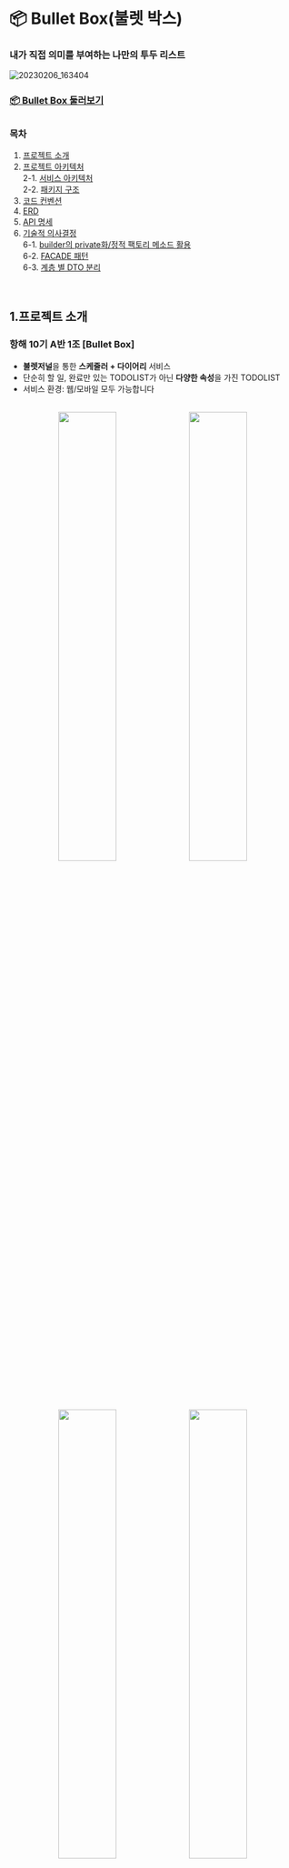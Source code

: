 # 📦 Bullet Box(불렛 박스)

### 내가 직접 의미를 부여하는 나만의 투두 리스트
![20230206_163404](https://user-images.githubusercontent.com/114788315/216911688-e54d1fdb-88aa-4340-addb-7a8a964e518e.png)

### [📦 Bullet Box 둘러보기](https://bullet-box.com)
##
### 목차
1. [프로젝트 소개](#1프로젝트-소개)
2. [프로젝트 아키텍처](#2프로젝트-아키텍처) <br>
   2-1. [서비스 아키텍처](#2-1서비스-아키텍처) <br>
   2-2. [패키지 구조](#2-2패키지-구조) <br>
3. [코드 컨벤션](#3코드-컨벤션)
4. [ERD](#4erd)
5. [API 명세](#5api-명세)
6. [기술적 의사결정](#6기술적-의사결정) <br>
   6-1. [builder의 private화/정적 팩토리 메소드 활용](#6-1) <br>
   6-2. [FACADE 패턴](#6-2) <br>
   6-3. [계층 별 DTO 분리](#6-3) <br>
<br>

## 1.프로젝트 소개
### 항해 10기 A반 1조 [Bullet Box]
- **불렛저널**을 통한 **스케줄러 + 다이어리** 서비스
- 단순히 할 일, 완료만 있는 TODOLIST가 아닌 **다양한 속성**을 가진 TODOLIST
- 서비스 환경: 웹/모바일 모두 가능합니다 <br>
<br>

<div align=center> 

<img src = "https://user-images.githubusercontent.com/114788315/217217590-dd472c9d-c5cf-44b8-85ff-0db4a4668590.png" width="45%" height="45%">
<img src = "https://user-images.githubusercontent.com/114788315/217217177-88925601-9557-40d3-9d6d-61231aff948b.png" width="45%" height="45%">
<img src = "https://user-images.githubusercontent.com/114788315/217217188-0db036c7-6a35-4086-9d08-944b8ee5b2aa.png" width="45%" height="45%">
<img src = "https://user-images.githubusercontent.com/114788315/217217191-f94ceedf-51bc-4801-953f-444c04cf854a.png" width="45%" height="45%">

</div>

## 2.프로젝트 아키텍처
### 🛠기술 스택

![Git](https://img.shields.io/badge/Git-F05032.svg?&style=for-the-badge&logo=Git&logoColor=white)
![GitHub](https://img.shields.io/badge/GitHub-181717.svg?&style=for-the-badge&logo=GitHub&logoColor=white)
![GitHubActions](https://img.shields.io/badge/GitHubActions-2088FF.svg?&style=for-the-badge&logo=GitHubActions&logoColor=white)
![SpringBoot](https://img.shields.io/badge/Spring_Boot-6DB33F.svg?&style=for-the-badge&logo=SpringBoot&logoColor=white)
![AmazonAWS](https://img.shields.io/badge/AWS-232F3E.svg?&style=for-the-badge&logo=AmazonAWS&logoColor=white)
![AmazonS3](https://img.shields.io/badge/S3-569A31.svg?&style=for-the-badge&logo=AmazonS3&logoColor=white)
![AmazonRDS](https://img.shields.io/badge/RDS-527FFF.svg?&style=for-the-badge&logo=AmazonRDS&logoColor=white)
![AmazonEC2](https://img.shields.io/badge/EC2-FF9900.svg?&style=for-the-badge&logo=AmazonEC2&logoColor=white)
![Gradle](https://img.shields.io/badge/Gradle-02303A.svg?&style=for-the-badge&logo=Gradle&logoColor=white)
![SpringSecurity](https://img.shields.io/badge/SpringSecurity-6DB33F.svg?&style=for-the-badge&logo=SpringSecurity&logoColor=white)
![JSONWebTokens](https://img.shields.io/badge/JWT-000000.svg?&style=for-the-badge&logo=JSONWebTokens&logoColor=white)
![MySQL](https://img.shields.io/badge/MySQL-4479A1.svg?&style=for-the-badge&logo=MySQL&logoColor=white)
![Redis](https://img.shields.io/badge/Redis-DC382D.svg?&style=for-the-badge&logo=Redis&logoColor=white)
![Docker](https://img.shields.io/badge/Docker-2496ED.svg?&style=for-the-badge&logo=Docker&logoColor=white)
![NGINX](https://img.shields.io/badge/NGINX-009639.svg?&style=for-the-badge&logo=NGINX&logoColor=white)
![Swagger](https://img.shields.io/badge/Swagger-85EA2D.svg?&style=for-the-badge&logo=Swagger&logoColor=white)
![Slack](https://img.shields.io/badge/Slack-4A154B.svg?&style=for-the-badge&logo=Slack&logoColor=white)
![Notion](https://img.shields.io/badge/Notion-000000.svg?&style=for-the-badge&logo=Notion&logoColor=white)



### 2-1.서비스 아키텍처
![서비스 아키텍처](https://user-images.githubusercontent.com/114788315/216919764-69332d7f-2e5b-4e04-a0f0-98c091504831.png)

### 2-2.패키지 구조

<details>
<summary>패키지 구조</summary>
<div markdown="1">       

![패키지구조](https://user-images.githubusercontent.com/114788315/217496579-3f189ebe-42d7-475b-9fa8-eb6bdb24c4eb.png)

</div>
</details>

## 3.코드 컨벤션
### [🔍 NOTION 문서](https://www.notion.so/Back-end-Code-Convention-36a10590e9fe4614b6d429cf11c1188e)

## 4.ERD

![ERD](https://user-images.githubusercontent.com/114788315/217196568-b8182c69-4301-4cf7-81d3-73fdc273e137.png)

## 5.API 명세
<details>
<summary>API 명세서 </summary>
<div markdown="1">    
  
![20230206_204331](https://user-images.githubusercontent.com/114788315/216963712-6f20ee03-0738-49c3-98ca-a49a4d117136.png)

</div>
</details>

### [📜 API 명세](http://bulletbox.store:8080/swagger-ui/index.html#/)

## 6.기술적 의사결정
#### 6-1
<details>
<summary>builder의 private화/정적 팩토리 메소드 활용</summary>
<div markdown="1">       
<br>

본 프로젝트에선 객체 외부에서 객체를 생성할 때 **생성자** 대신 **static 메소드**를 사용합니다. <br>
**static 메소드에선 Builder를 사용하여 객체를 생성**합니다.

이때 Builder는 Lombok의 @Builder 어노테이션을 통해 구현하며, **생성자와 Builder는 모두 private으로 사용**합니다. <br>
그렇기에 **객체 외부에선 해당 객체의 생성자와 Builder를 모두 사용할 수 없고,** <br> 
**오로지 static 메소드를 통해서만 해당 객체를 생성**할 수 있습니다. <br>

![Untitled (1)](https://user-images.githubusercontent.com/114788315/217497571-19e8eb74-66db-4a72-bdec-9075fdb97225.png) <br>
Builder와 생성자의 private화 <br>
<br>
![Untitled (2)](https://user-images.githubusercontent.com/114788315/217497803-56fb59a7-1c36-437f-961a-1df1422beaff.png) <br>
static 메소드에서의 Builder 사용 <br>
<br>
![Untitled (3)](https://user-images.githubusercontent.com/114788315/217497853-6d53555a-1bd6-4dbf-8edf-9b97404da510.png) <br>
외부에서 static 메소드를 통해 객체를 생성하는 모습 <br>
<br>

**Builder는 매개 변수가 많아질 때 가독성이 높고, 작성하기가 쉽다는 장점**이 있습니다. <br>
하지만 생성자와 static 메소드처럼 객체의 형태를 강제할 수 없기에 **다양한 형태의 객체가 생성될 수 있다는 단점**이 있습니다. 

특히 Builder는 보통 public으로 만들어지기에 외부에서 이상한 형태의 객체가 무분별하게 생성될 수 있습니다. <br>
그럴 경우 Builder가 어디서 어떻게 사용되고 있는지 모르기에 디버깅하기가 더욱 어려워집니다.

하지만 **Builder를 private으로 한다면 Builder의 장점은 살리면서도 단점은 최소화할 수 있습니다.** <br>
혹여나 Builder로 인한 문제가 생기더라도 해당 객체만 디버깅하면 되기에 유지/보수가 쉬워집니다.

**static 메소드를 함께 사용하는 이유는 캡슐화 때문입니다.** <br>
static 메소드와 Builder를 함께 사용하면 내부 구현에 변화가 생겼을 때 그 파급 효과를 최소화 할 수 있습니다.

</div>
</details>

#### 6-2
<details>
<summary>FACADE 패턴</summary>
<div markdown="1">       
<br>

본 프로젝트에선 다음 그림과 같이 기존 Spring 웹 계층에서 Facade 계층을 추가하여 사용합니다.

![Untitled (5)](https://user-images.githubusercontent.com/114788315/217498356-e7a96a5d-b988-4790-a919-e0f95b53f86a.png) <br>
<br>
기존에는 Service 계층에서 비즈니스 로직과 데이터 접근이라는 두 가지 일을 한꺼번에 처리하였는데, <br>
Facade 계층을 도입하여 두 업무를 분리하였습니다. <br>
<br>

**Facade 계층**에서는 **비즈니스 로직을 처리**하고, **새로운 Service 계층**에서는 **데이터 접근과 관련된 업무만 진행**합니다.

**새로운 Service 계층만 Repository에 의존하며 Controller와 Facade 계층에서는 Repository에 의존하지 않고,** <br>
**Entity도 사용하지 않습니다.** 두 계층에서는 오로지 DTO 만 사용합니다. 

**바뀐 Service 계층에는 각 Entity와 Repository를 사용하기 위한 Service 클래스들이 존재**합니다. <br>
해당 클래스들의 이름은 해당 Entity 이름 + Service로 구성되어 있습니다. <br>

![Untitled (6)](https://user-images.githubusercontent.com/114788315/217498532-6085538f-fe41-46e5-a034-b791cb83d63e.png) <br>
Diary Entity를 사용하기 위한 DiaryService <br>
<br>

**Facade 계층을 추가함으로써 얻은 이점은 다음과 같습니다.** <br>
<br>

1. Entity 노출을 최소화하여 **Entity 사용으로 인해 발생할 수 있는 문제를 해결 및 예방**합니다. <br>
2. 여러 비즈니스 로직에서 **공통적으로 사용하는 메소드들을 새로운 Service 계층에서 관리**할 수 있습니다. <br>
3. 역할이 세분화되어 **코드의 재사용성이 높고, 기존보다 유지/보수가 수월**해집니다. <br>

</div>
</details>

#### 6-3
<details>
<summary>계층 별 DTO 분리</summary>
<div markdown="1">       
<br>
6-2에서 확인할 수 있듯이 저희의 웹 계층은 다음과 같이 이루어져 있습니다.<br>

![Untitled (5)](https://user-images.githubusercontent.com/114788315/217498978-2dd4be4d-c5fe-46ca-b59d-6c56b9b189db.png) <br>
본 프로젝트에선 Presentation Layer, Business Layer 에서 사용하는 DTO들을 크게 3종류로 분리하여 사용합니다. <br>
<br>

![Untitled (7)](https://user-images.githubusercontent.com/114788315/217499047-dfbb2fc0-cc1e-4483-ad89-2af675a76971.png) <br>
<br>

Controller에서 외부 요청을 받기 위한 **RequestDto**, 외부에 응답을 보내기 위한 **ResponseDto**, <br>
Business Layer에서 사용하기 위한 **EntityDto** 이렇게 3 종류로 사용합니다. <br>
<br>
**EntityDto는 특정 Entity를 대체하는 DTO**이며, Facade 계층에서 요청을 받거나 보낼 때는 주로 EntityDto를 사용합니다. <br>
<br>
**DTO를 분리해서 사용하여 얻는 이점은 다음과 같습니다.**<br>
<br>
<br>
1. Facade 계층에 있는 메소드들이 보편적인 DTO (EntityDto)를 매개변수로 받아 사용하므로 **메소드의 재사용성이 높아집니다.** <br>
또한 보편적인 DTO를 사용하기 때문에 다른 팀원이 작성한 코드의 흐름을 이해하기가 쉬워져 협업 능률이 올라갑니다. <br>
2. **DTO가 세분화되어 있기에 유지/보수가 수월해집니다.** <br>
예를 들어 Request 값이 변경되었을 때 해당 변경으로 인한 파급 효과는 보통 Controller 계층에만 미치게 됩니다.

</div>
</details>



## 👥팀원소개
### BackEnd
[김민호](https://github.com/minokim1080) <br>
[한교진](https://github.com/hangj97) <br>
[전재경](https://github.com/Jaekyeong1)
